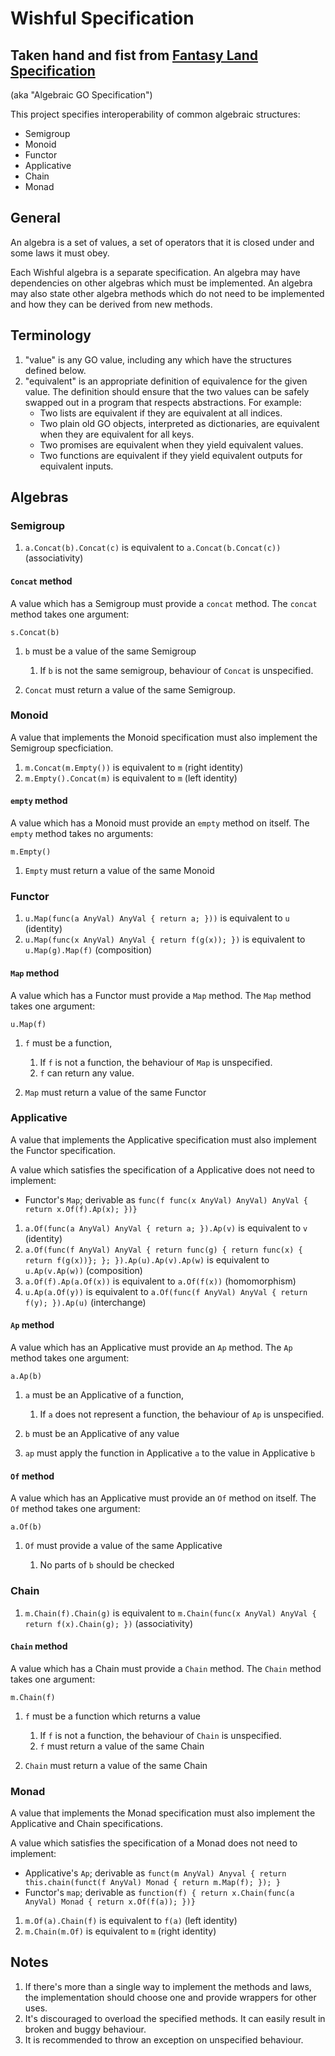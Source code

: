 # Wishful Specification
## Taken hand and fist from [Fantasy Land Specification](https://github.com/fantasyland/fantasy-land)

(aka "Algebraic GO Specification")

This project specifies interoperability of common algebraic
structures:

* Semigroup
* Monoid
* Functor
* Applicative
* Chain
* Monad

## General

An algebra is a set of values, a set of operators that it is closed
under and some laws it must obey.

Each Wishful algebra is a separate specification. An algebra may
have dependencies on other algebras which must be implemented. An
algebra may also state other algebra methods which do not need to be
implemented and how they can be derived from new methods.

## Terminology

1. "value" is any GO value, including any which have the
   structures defined below.
2. "equivalent" is an appropriate definition of equivalence for the given value.
    The definition should ensure that the two values can be safely swapped out in a program that respects abstractions. For example:
    - Two lists are equivalent if they are equivalent at all indices.
    - Two plain old GO objects, interpreted as dictionaries, are equivalent when they are equivalent for all keys.
    - Two promises are equivalent when they yield equivalent values.
    - Two functions are equivalent if they yield equivalent outputs for equivalent inputs.

## Algebras

### Semigroup

1. `a.Concat(b).Concat(c)` is equivalent to `a.Concat(b.Concat(c))` (associativity)

#### `Concat` method

A value which has a Semigroup must provide a `concat` method. The
`concat` method takes one argument:

    s.Concat(b)

1. `b` must be a value of the same Semigroup

    1. If `b` is not the same semigroup, behaviour of `Concat` is
       unspecified.

2. `Concat` must return a value of the same Semigroup.

### Monoid

A value that implements the Monoid specification must also implement
the Semigroup specficiation.

1. `m.Concat(m.Empty())` is equivalent to `m` (right identity)
2. `m.Empty().Concat(m)` is equivalent to `m` (left identity)

#### `empty` method

A value which has a Monoid must provide an `empty` method on itself. 
The `empty` method takes no arguments:

    m.Empty()

1. `Empty` must return a value of the same Monoid

### Functor

1. `u.Map(func(a AnyVal) AnyVal { return a; }))` is equivalent to `u` (identity)
2. `u.Map(func(x AnyVal) AnyVal { return f(g(x)); })` is equivalent to `u.Map(g).Map(f)` (composition)

#### `Map` method

A value which has a Functor must provide a `Map` method. The `Map`
method takes one argument:

    u.Map(f)

1. `f` must be a function,

    1. If `f` is not a function, the behaviour of `Map` is
       unspecified.
    2. `f` can return any value.

2. `Map` must return a value of the same Functor

### Applicative

A value that implements the Applicative specification must also
implement the Functor specification.

A value which satisfies the specification of a Applicative does not
need to implement:

* Functor's `Map`; derivable as `func(f func(x AnyVal) AnyVal) AnyVal { return x.Of(f).Ap(x); })}`

1. `a.Of(func(a AnyVal) AnyVal { return a; }).Ap(v)` is equivalent to `v` (identity)
2. `a.Of(func(f AnyVal) AnyVal { return func(g) { return func(x) { return f(g(x))}; }; }).Ap(u).Ap(v).Ap(w)` is equivalent to `u.Ap(v.Ap(w))` (composition)
3. `a.Of(f).Ap(a.Of(x))` is equivalent to `a.Of(f(x))` (homomorphism)
4. `u.Ap(a.Of(y))` is equivalent to `a.Of(func(f AnyVal) AnyVal { return f(y); }).Ap(u)` (interchange)

#### `Ap` method

A value which has an Applicative must provide an `Ap` method. The `Ap`
method takes one argument:

    a.Ap(b)

1. `a` must be an Applicative of a function,

    1. If `a` does not represent a function, the behaviour of `Ap` is
       unspecified.

2. `b` must be an Applicative of any value

3. `ap` must apply the function in Applicative `a` to the value in
   Applicative `b`

#### `Of` method

A value which has an Applicative must provide an `Of` method on itself. 
The `Of` method takes one argument:

    a.Of(b)

1. `Of` must provide a value of the same Applicative

    1. No parts of `b` should be checked

### Chain

1. `m.Chain(f).Chain(g)` is equivalent to `m.Chain(func(x AnyVal) AnyVal { return f(x).Chain(g); })` (associativity)

#### `Chain` method

A value which has a Chain must provide a `Chain` method. The `Chain`
method takes one argument:

    m.Chain(f)

1. `f` must be a function which returns a value

    1. If `f` is not a function, the behaviour of `Chain` is
       unspecified.
    2. `f` must return a value of the same Chain

2. `Chain` must return a value of the same Chain

### Monad

A value that implements the Monad specification must also implement
the Applicative and Chain specifications.

A value which satisfies the specification of a Monad does not need to
implement:

* Applicative's `Ap`; derivable as `funct(m AnyVal) Anyval { return this.chain(funct(f AnyVal) Monad { return m.Map(f); }); }`
* Functor's `map`; derivable as `function(f) { return x.Chain(func(a AnyVal) Monad { return x.Of(f(a)); })}`

1. `m.Of(a).Chain(f)` is equivalent to `f(a)` (left identity)
2. `m.Chain(m.Of)` is equivalent to `m` (right identity)






## Notes

1. If there's more than a single way to implement the methods and
   laws, the implementation should choose one and provide wrappers for
   other uses.
2. It's discouraged to overload the specified methods. It can easily
   result in broken and buggy behaviour.
3. It is recommended to throw an exception on unspecified behaviour.
